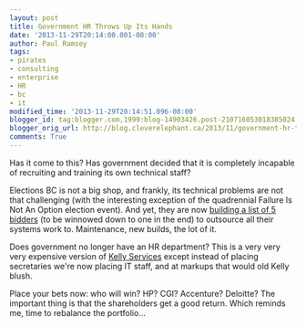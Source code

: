 ```yaml
---
layout: post
title: Government HR Throws Up Its Hands
date: '2013-11-29T20:14:00.001-08:00'
author: Paul Ramsey
tags:
- pirates
- consulting
- enterprise
- HR
- bc
- it
modified_time: '2013-11-29T20:14:51.096-08:00'
blogger_id: tag:blogger.com,1999:blog-14903426.post-210716053018385024
blogger_orig_url: http://blog.cleverelephant.ca/2013/11/government-hr-throws-up-its-hands.html
comments: True
---
```


Has it come to this? Has government decided that it is completely incapable of recruiting and training its own technical staff? 

Elections BC is not a big shop, and frankly, its technical problems are not that challenging (with the interesting exception of the quadrennial Failure Is Not An Option election event). And yet, they are now [building a list of 5 bidders](http://www.bcbid.gov.bc.ca/open.dll/downloadFile?sessionID=32963375&charID=26141465&disID=26141432&blobID=3212107&filetype=Blob) (to be winnowed down to one in the end) to outsource all their systems work to. Maintenance, new builds, the lot of it. 

Does government no longer have an HR department? This is a very very very expensive version of [Kelly Services](http://www.kellyservices.ca) except instead of placing secretaries we're now placing IT staff, and at markups that would old Kelly blush. 

Place your bets now: who will win? HP? CGI? Accenture? Deloitte? The important thing is that the shareholders get a good return. Which reminds me, time to rebalance the portfolio...